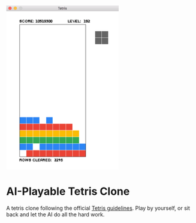 <img src="https://github.com/LouiseBC/Tetris/blob/master/Tetris/assets/screenshot.png" width="300">

# AI-Playable Tetris Clone
A tetris clone following the official [Tetris guidelines](http://tetris.wikia.com/wiki/Tetris_Guideline). 
Play by yourself, or sit back and let the AI do all the hard work.

